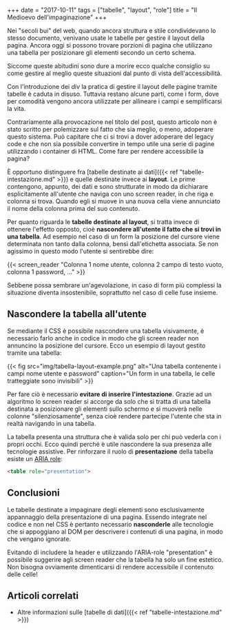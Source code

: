+++
date = "2017-10-11"
tags = ["tabelle", "layout", "role"]
title = "Il Medioevo dell'impaginazione"
+++

Nei "secoli bui" del web, quando ancora struttura e stile condividevano lo stesso documento, venivano usate le tabelle per gestire il layout della pagina.
Ancora oggi si possono trovare porzioni di pagina che utilizzano una tabella per posizionare gli elementi secondo un certo schema.

Siccome queste abitudini sono dure a morire ecco qualche consiglio su come gestire al meglio queste situazioni dal punto di vista dell'accessibilità.


<!--more-->

Con l'introduzione dei *div* la pratica di gestire il layout delle pagine tramite tabelle è caduta in disuso.
Tuttavia restano alcune parti, come i form, dove per comodità vengono ancora utilizzate per allineare i campi e semplificarsi la vita.

Contrariamente alla provocazione nel titolo del post, questo articolo non è stato scritto per polemizzare sul fatto che sia meglio, o meno, adoperare questo sistema.
Può capitare che ci si trovi a dover adoperare del legacy code e che non sia possibile convertire in tempo utile una serie di pagine utilizzando i container di HTML.
Come fare per rendere accessibile la pagina?

È opportuno distinguere fra [tabelle destinate ai dati]({{< ref "tabelle-intestazione.md" >}})
e quelle destinate invece ai **layout**.
Le prime contengono, appunto, dei dati e sono strutturate in modo da dichiarare esplicitamente all'utente che naviga con uno screen reader, in che riga e colonna si trova.
Quando egli si muove in una nuova cella viene annunciato il nome della colonna prima del suo contenuto.

Per quanto riguarda le **tabelle destinate al layout**, si tratta invece di ottenere l'effetto opposto, cioè **nascondere all'utente il fatto che si trovi in una tabella**.
Ad esempio nel caso di un form la posizione del cursore viene determinata non tanto dalla colonna, bensì dall'etichetta associata.
Se non agissimo in questo modo l'utente si sentirebbe dire:

{{< screen_reader "Colonna 1 nome utente, colonna 2 campo di testo vuoto, colonna 1 password, ..." >}}

Sebbene possa sembrare un'agevolazione, in caso di form più complessi la situazione diventa insostenibile, soprattutto nel caso di celle fuse insieme.




## Nascondere la tabella all'utente

Se mediante il CSS è possibile nascondere una tabella visivamente, è necessario farlo anche in codice in modo che gli screen reader non annuncino la posizione del cursore.
Ecco un esempio di layout gestito tramite una tabella:

{{< fig src="img/tabella-layout-example.png" alt="Una tabella contenente i campi nome utente e password" caption="Un form in una tabella, le celle tratteggiate sono invisibili" >}}

Per fare ciò è necessario **evitare di inserire l'intestazione**.
Grazie ad un algoritmo lo screen reader si accorge da solo che si tratta di una tabella destinata a posizionare gli elementi sullo schermo e si muoverà nelle colonne "silenziosamente", senza cioè rendere partecipe l'utente che sta in realtà navigando in una tabella.

La tabella presenta una struttura che è valida solo per chi può vederla con i propri occhi. Ecco quindi perché è utile nascondere la sua presenza alle tecnologie assistive.
Per rinforzare il ruolo di **presentazione** della tabella esiste un [ARIA role](https://www.w3.org/TR/wai-aria/roles#presentation):

~~~html
<table role="presentation">
~~~




## Conclusioni

Le tabelle destinate a impaginare degli elementi sono esclusivamente appannaggio della presentazione di una pagina.
Essendo integrate nel codice e non nel CSS è pertanto necessario **nasconderle** alle tecnologie che si appoggiano al DOM per descrivere i contenuti di una pagina, in modo che vengano ignorate.

Evitando di includere la header e utilizzando l'ARIA-role "presentation" è possibile suggerire agli screen reader che la tabella ha solo un fine estetico.
Non bisogna ovviamente dimenticarsi di rendere accessibile il contenuto delle celle!


## Articoli correlati

- Altre informazioni sulle [tabelle di dati]({{< ref "tabelle-intestazione.md" >}})
